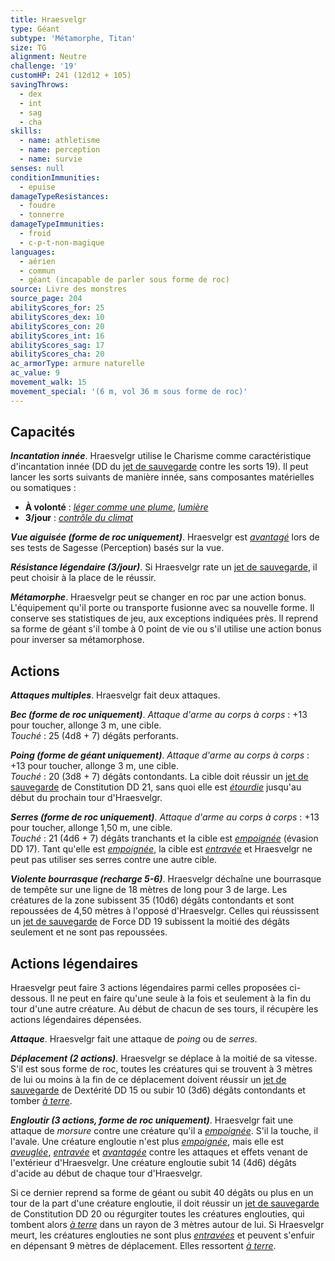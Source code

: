 ```yaml
---
title: Hraesvelgr
type: Géant
subtype: 'Métamorphe, Titan'
size: TG
alignment: Neutre
challenge: '19'
customHP: 241 (12d12 + 105)
savingThrows:
  - dex
  - int
  - sag
  - cha
skills:
  - name: athletisme
  - name: perception
  - name: survie
senses: null
conditionImmunities:
  - epuise
damageTypeResistances:
  - foudre
  - tonnerre
damageTypeImmunities:
  - froid
  - c-p-t-non-magique
languages:
  - aérien
  - commun
  - géant (incapable de parler sous forme de roc)
source: Livre des monstres
source_page: 204
abilityScores_for: 25
abilityScores_dex: 10
abilityScores_con: 20
abilityScores_int: 16
abilityScores_sag: 17
abilityScores_cha: 20
ac_armorType: armure naturelle
ac_value: 9
movement_walk: 15
movement_special: '(6 m, vol 36 m sous forme de roc)'
---
```

## Capacités
_**Incantation innée**_. Hraesvelgr utilise le Charisme comme caractéristique d'incantation innée (DD du [jet de sauvegarde](/utiliser-les-caracteristiques/#jets-de-sauvegarde) contre les sorts 19). Il peut lancer les sorts suivants de manière innée, sans composantes matérielles ou somatiques :
* **À volonté** : [_léger comme une plume_](/grimoire/leger-comme-une-plume/), [_lumière_](/grimoire/lumiere/)
* **3/jour** : [_contrôle du climat_](/grimoire/controle-du-climat/)

_**Vue aiguisée (forme de roc uniquement)**_. Hraesvelgr est [_avantagé_](/utiliser-les-caracteristiques/#avantage-et-desavantage) lors de ses tests de Sagesse (Perception) basés sur la vue.

_**Résistance légendaire (3/jour)**_. Si Hraesvelgr rate un [jet de sauvegarde](/utiliser-les-caracteristiques/#jets-de-sauvegarde), il peut choisir à la place de le réussir.

_**Métamorphe**_. Hraesvelgr peut se changer en roc par une action bonus. L'équipement qu'il porte ou transporte fusionne avec sa nouvelle forme. Il conserve ses statistiques de jeu, aux exceptions indiquées près. Il reprend sa forme de géant s'il tombe à 0 point de vie ou s'il utilise une action bonus pour inverser sa métamorphose.

## Actions
_**Attaques multiples**_. Hraesvelgr fait deux attaques.

_**Bec (forme de roc uniquement)**_. _Attaque d'arme au corps à corps_ : +13 pour toucher, allonge 3 m, une cible.  
_Touché_ : 25 (4d8 + 7) dégâts perforants.

_**Poing (forme de géant uniquement)**_. _Attaque d'arme au corps à corps_ : +13 pour toucher, allonge 3 m, une cible.  
_Touché_ : 20 (3d8 + 7) dégâts contondants. La cible doit réussir un [jet de sauvegarde](/utiliser-les-caracteristiques/#jets-de-sauvegarde) de Constitution DD 21, sans quoi elle est [_étourdie_](/gerer-la-sante-du-personnage/#etourdi) jusqu'au début du prochain tour d'Hraesvelgr.

_**Serres (forme de roc uniquement)**_. _Attaque d'arme au corps à corps_ : +13 pour toucher, allonge 1,50 m, une cible.  
_Touché_ : 21 (4d6 + 7) dégâts tranchants et la cible est [_empoignée_](/gerer-la-sante-du-personnage/#empoigne) (évasion DD 17). Tant qu'elle est [_empoignée_](/gerer-la-sante-du-personnage/#empoigne), la cible est [_entravée_](/gerer-la-sante-du-personnage/#entrave) et Hraesvelgr ne peut pas utiliser ses serres contre une autre cible.

_**Violente bourrasque (recharge 5-6)**_. Hraesvelgr déchaîne une bourrasque de tempête sur une ligne de 18 mètres de long pour 3 de large. Les créatures de la zone subissent 35 (10d6) dégâts contondants et sont repoussées de 4,50 mètres à l'opposé d'Hraesvelgr. Celles qui réussissent un [jet de sauvegarde](/utiliser-les-caracteristiques/#jets-de-sauvegarde) de Force DD 19 subissent la moitié des dégâts seulement et ne sont pas repoussées.

## Actions légendaires
Hraesvelgr peut faire 3 actions légendaires parmi celles proposées ci-dessous. Il ne peut en faire qu'une seule à la fois et seulement à la fin du tour d'une autre créature. Au début de chacun de ses tours, il récupère les actions légendaires dépensées.

_**Attaque**_. Hraesvelgr fait une attaque de _poing_ ou de _serres_.

_**Déplacement (2 actions)**_. Hraesvelgr se déplace à la moitié de sa vitesse. S'il est sous forme de roc, toutes les créatures qui se trouvent à 3 mètres de lui ou moins à la fin de ce déplacement doivent réussir un [jet de sauvegarde](/utiliser-les-caracteristiques/#jets-de-sauvegarde) de Dextérité DD 15 ou subir 10 (3d6) dégâts contondants et tomber [_à terre_](/gerer-la-sante-du-personnage/#a-terre).

_**Engloutir (3 actions, forme de roc uniquement)**_. Hraesvelgr fait une attaque de _morsure_ contre une créature qu'il a [_empoignée_](/gerer-la-sante-du-personnage/#empoigne). S'il la touche, il l'avale. Une créature engloutie n'est plus [_empoignée_](/gerer-la-sante-du-personnage/#empoigne), mais elle est [_aveuglée_](/gerer-la-sante-du-personnage/#aveugle), [_entravée_](/gerer-la-sante-du-personnage/#entrave) et [_avantagée_](/utiliser-les-caracteristiques/#avantage-et-desavantage) contre les attaques et effets venant de l'extérieur d'Hraesvelgr. Une créature engloutie subit 14 (4d6) dégâts d'acide au début de chaque tour d'Hraesvelgr.

Si ce dernier reprend sa forme de géant ou subit 40 dégâts ou plus en un tour de la part d'une créature engloutie, il doit réussir un [jet de sauvegarde](/utiliser-les-caracteristiques/#jets-de-sauvegarde) de Constitution DD 20 ou régurgiter toutes les créatures englouties, qui tombent alors [_à terre_](/gerer-la-sante-du-personnage/#a-terre) dans un rayon de 3 mètres autour de lui. Si Hraesvelgr meurt, les créatures englouties ne sont plus [_entravées_](/gerer-la-sante-du-personnage/#entrave) et peuvent s'enfuir en dépensant 9 mètres de déplacement. Elles ressortent [_à terre_](/gerer-la-sante-du-personnage/#a-terre).

